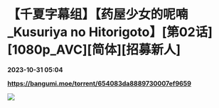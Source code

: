 # 【千夏字幕组】【药屋少女的呢喃_Kusuriya no Hitorigoto】[第02话][1080p_AVC][简体][招募新人]

**2023-10-31 05:04**

**https://bangumi.moe/torrent/654083da8889730007ef9659**

![](https://styx.feralhosting.com/airota/poster/2023-10-%5BAirota%5D%5BKusuriya%20no%20Hitorigoto%5D%5Bposter%5D.png)
